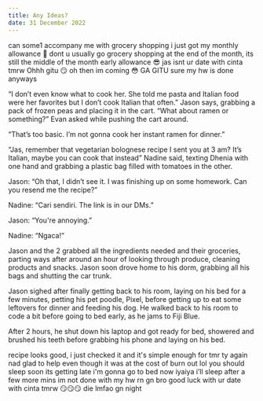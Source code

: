 ```yaml
---
title: Any Ideas?
date: 31 December 2022
---
```


<message-container platform="Discord Server" time="10:24 am">
<message contact="jas" alignment="right" img="./assets/content/promised/jas.png">
can some1 accompany me with grocery shopping 
</message>
<message alignment="right">
i just got my monthly allowance 🥶
</message>
<message contact="nut butter" alignment="left" img="./assets/content/promised/nut-butter.png">
dont u usually go grocery shopping at the end of the month, its still the middle of the month
</message>
<message contact="jas" alignment="right" img="./assets/content/promised/jas.png">
early allowance 😎
</message>
<message contact="Asirio" alignment="left" img="./assets/content/promised/asirio.png">
jas isnt ur date with cinta tmrw
</message>
<message contact="tart" alignment="left" img="./assets/content/promised/tart.png">
Ohhh gitu 😏
</message>
<message contact="nut butter" alignment="left" img="./assets/content/promised/nut-butter.png">
oh then im coming
</message>
<message contact="Asirio" alignment="left" img="./assets/content/promised/asirio.png" emoji=True>
😳
</message>
<message contact="nut butter" alignment="left" img="./assets/content/promised/nut-butter.png">
GA GITU
</message>
<message alignment="right">
<mention user="tart" msg-after="you wanna join?" />
</message>
<message contact="tart" alignment="left" img="./assets/content/promised/tart.png">
sure my hw is done anyways
</message>
</message-container>

“I don’t even know what to cook her. She told me pasta and Italian food were her favorites but I don’t cook Italian that often.” Jason says, grabbing a pack of frozen peas and placing it in the cart. “What about ramen or something?” Evan asked while pushing the cart around.

“That’s too basic. I’m not gonna cook her instant ramen for dinner.”

“Jas, remember that vegetarian bolognese recipe I sent you at 3 am? It’s Italian, maybe you can cook that instead” Nadine said, texting Dhenia with one hand and grabbing a plastic bag filled with tomatoes in the other.

Jason: “Oh that, I didn’t see it. I was finishing up on some homework. Can you resend me the recipe?”

Nadine: “Cari sendiri. The link is in our DMs.”

Jason: “You're annoying.”

Nadine: “Ngaca!”

Jason and the 2 grabbed all the ingredients needed and their groceries, parting ways after around an hour of looking through produce, cleaning products and snacks. Jason soon drove home to his dorm, grabbing all his bags and shutting the car trunk.

Jason sighed after finally getting back to his room, laying on his bed for a few minutes, petting his pet poodle, Pixel, before getting up to eat some leftovers for dinner and feeding his dog. He walked back to his room to code a bit before going to bed early, as he jams to Fiji Blue.

After 2 hours, he shut down his laptop and got ready for bed, showered and brushed his teeth before grabbing his phone and laying on his bed.

<message-container platform="iMessage" time="11:35 pm">
<message contact="Jason" alignment="right" img="./assets/content/promised/jason.png">
recipe looks good, i just checked it and it's simple enough for tmr
</message>
<message alignment="right">
ty again nad
</message>
<message contact="Nadine" alignment="left" img="./assets/content/promised/nadine.png">
glad to help even though it was at the cost of burn out lol
</message>
<message contact="Jason" alignment="right" img="./assets/content/promised/jason.png">
you should sleep soon its getting late
</message>
<message alignment="right">
i'm gonna go to bed now
</message>
<message contact="Nadine" alignment="left" img="./assets/content/promised/nadine.png">
iyaiya i’ll sleep after a few more mins im not done with my hw rn
</message>
<message alignment="left">
gn bro good luck with ur date with cinta tmrw 😏😏😏
</message>
<message contact="Jason" alignment="right" img="./assets/content/promised/jason.png">
die
</message>
<message contact="Nadine" alignment="left" img="./assets/content/promised/nadine.png">
lmfao gn
</message>
<message contact="Jason" alignment="right" img="./assets/content/promised/jason.png">
night
</message>
</message-container>
